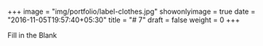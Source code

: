 +++
image = "img/portfolio/label-clothes.jpg"
showonlyimage = true
date = "2016-11-05T19:57:40+05:30"
title = "# 7"
draft = false
weight = 0
+++

Fill in the Blank